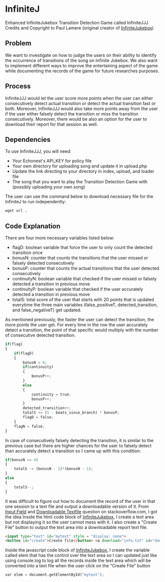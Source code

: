 # InfiniteJ
Enhanced InfiniteJukebox Transition Detection Game called InfiniteJJJ
Credits and Copyright to Paul Lamere (original creator of [InfiniteJukebox])

## Problem
We want to investigate on how to judge the users on their ability to identify the occurrence of transitions of the song on Infinite Jukebox. 
We also want to implement different ways to improve the entertaining aspect of the game while documenting the records of the game for future researches purposes.

## Process 
InfiniteJJJ would let the user score more points when the user can either consecutively detect actual transition or detect the actual transition fast or both. Moreover, InfiniteJJJ would also take more points away from the user if the user either falsely detect the transition or miss the transition consecutively. Moreover, there would be also an option for the user to download their report for that session as well.   

## Dependencies
To use InfiniteJJJ, you will need:
- Your Echonest's API_KEY for policy file
- Your own directory for uploading song and update it in upload.php
- Update the link directing to your directory in index, upload, and loader file
- The song that you want to play the Transition Detection Game with (possibly uploading your own song)

The user can use the command below to download necessary file for the InfiniteJ to run independently:
```python
wget url . 
```

## Code Explanation
There are four more necessary variables listed below:
- flagD: boolean variable that force the user to only count the detected transition once
- bonusN: counter that counts the transitions that the user missed or falsely detected consecutively
- bonusP: counter that counts the actual transitions that the user detected consecutively 
- continuityN: boolean variable that checked if the user missed or falsely detected a transition in previous move
- continuityP: boolean variable that checked if the user accurately detected a transition in previous move
- totalS: total score of the user that starts with 20 points that is updated everytime the three main variables (false_positiveT, detected_transition, and false_negativeT) get updated.

As mentioned previously, the faster the user can detect the transition, the more points the user get. For every time in the row the user accurately detect a transition, the point of that specific would multiply with the number of consecutive detected transition. 
```python
if(flag)
{
	if(flagD)
	{	
		bonusN = 0;
		if(continuity)
		{
			bonusP++;
		}
		else
		{
			continuity = true;
			bonusP++;
		}
		detected_transition++;
		totalS += (5 - beats_since_branch) * bonusP;
		flagD = false;
	}
	flagN = false;	
}
```
In case of consecutively falsely detecting the transition, it is similar to the previous case but there are higher chances for the user to falsely detect than accurately detect a transition so I came up with this condition:

```python
if(bonusN >= 4)
{		
	totalS -= (bonusN - 2)*(bonusN - 1);
}
else
{
	totalS--;
}
```
It was difficult to figure out how to document the record of the user in that one session to a text file and output a downloadable version of it. From [Input Field] and [Downloadable Textfile] question on stackoverflow.com, I got the idea 
Inside the html code block of [InfiniteJukebox], I create a text area but not displaying it so the user cannot mess with it. I also create a "Create File" button to output the text area into a downloadable report text file.  
```html
<input type="text" id="mytext" style = "display: none"> 
<button id="create">Create file</button> <a download="info.txt" id="downloadlink" style="display: none">Download</a>
```
Inside the javascript code block of [InfiniteJukebox], I create the variable called elem that has the control over the text area so I can updated just like using console.log to log all the records inside the text area which will be converted into a text file when the user click on the "Create File" button
```python
var elem = document.getElementById("mytext");
```
[Input Field]: http://stackoverflow.com/questions/7609130/set-the-value-of-a-input-field-with-javascript
[InfiniteJukebox]: http://labs.echonest.com/Uploader/index.html
[Downloadable Textfile]: http://jsfiddle.net/UselessCode/qm5AG/

